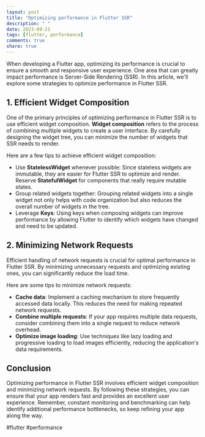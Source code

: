 ```yaml
---
layout: post
title: "Optimizing performance in Flutter SSR"
description: " "
date: 2023-09-21
tags: [flutter, performance]
comments: true
share: true
---
```


When developing a Flutter app, optimizing its performance is crucial to ensure a smooth and responsive user experience. One area that can greatly impact performance is Server-Side Rendering (SSR). In this article, we'll explore some strategies to optimize performance in Flutter SSR.

## 1. Efficient Widget Composition

One of the primary principles of optimizing performance in Flutter SSR is to use efficient widget composition. **Widget composition** refers to the process of combining multiple widgets to create a user interface. By carefully designing the widget tree, you can minimize the number of widgets that SSR needs to render.

Here are a few tips to achieve efficient widget composition:

- Use **StatelessWidget** whenever possible: Since stateless widgets are immutable, they are easier for Flutter SSR to optimize and render. Reserve **StatefulWidget** for components that really require mutable states.
- Group related widgets together: Grouping related widgets into a single widget not only helps with code organization but also reduces the overall number of widgets in the tree.
- Leverage **Keys**: Using keys when composing widgets can improve performance by allowing Flutter to identify which widgets have changed and need to be updated.

## 2. Minimizing Network Requests

Efficient handling of network requests is crucial for optimal performance in Flutter SSR. By minimizing unnecessary requests and optimizing existing ones, you can significantly reduce the load time.

Here are some tips to minimize network requests:

- **Cache data**: Implement a caching mechanism to store frequently accessed data locally. This reduces the need for making repeated network requests.
- **Combine multiple requests**: If your app requires multiple data requests, consider combining them into a single request to reduce network overhead.
- **Optimize image loading**: Use techniques like lazy loading and progressive loading to load images efficiently, reducing the application's data requirements.

## Conclusion

Optimizing performance in Flutter SSR involves efficient widget composition and minimizing network requests. By following these strategies, you can ensure that your app renders fast and provides an excellent user experience. Remember, constant monitoring and benchmarking can help identify additional performance bottlenecks, so keep refining your app along the way.

#flutter #performance